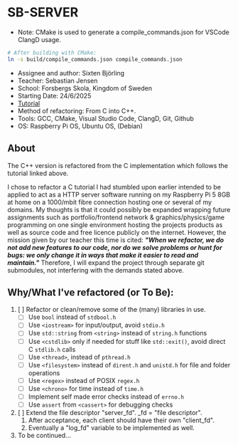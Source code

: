 # SB-SERVER

- Note: CMake is used to generate a compile_commands.json for VSCode ClangD usage. 

```bash
# After building with CMake:
ln -s build/compile_commands.json compile_commands.json
```

- Assignee and author: Sixten Björling
- Teacher: Sebastian Jensen
- School: Forsbergs Skola, Kingdom of Sweden
- Starting Date: 24/6/2025
- [Tutorial](https://dev.to/jeffreythecoder/how-i-built-a-simple-http-server-from-scratch-using-c-739)
- Method of refactoring: From C into C++.
- Tools: GCC, CMake, Visual Studio Code, ClangD, Git, Github
- OS: Raspberry Pi OS, Ubuntu OS, (Debian)

## About 

The C++ version is refactored from the C implementation which follows the tutorial linked above.

I chose to refactor a C tutorial I had stumbled upon earlier intended to be applied to act as a HTTP server software running on my Raspberry Pi 5 8GB at home on a 1000/mbit fibre connection hosting one or several of my domains. My thoughts is that it could possibly be expanded wrapping future assignments such as portfolio/frontend network & graphics/physics/game programming on one single environment hosting the projects products as well as source code and free licence publicly on the internet. However, the mission given by our teacher this time is cited: ___"When we refactor, we do not add new features to our code, nor do we solve problems or hunt for bugs: we only change it in ways that make it easier to read and maintain."___ Therefore, I will expand the project through separate git submodules, not interfering with the demands stated above.

## Why/What I've refactored (or To Be):

1. [ ] Refactor or clean/remove some of the (many) libraries in use.
    - [ ] Use `bool` instead of `stdbool.h`
    - [ ] Use `<iostream>` for input/output, avoid `stdio.h`
    - [ ] Use `std::string` from `<string>` instead of `string.h` functions
    - [ ] Use `<cstdlib>` only if needed for stuff like `std::exit()`, avoid direct C `stdlib.h` calls
    - [ ] Use `<thread>`, instead of `pthread.h`
    - [ ] Use `<filesystem>` instead of `dirent.h` and `unistd.h` for file and folder operations
    - [ ] Use `<regex>` instead of POSIX `regex.h`
    - [ ] Use `<chrono>` for time instead of `time.h`
    - [ ] Implement self made error checks instead of `errno.h`
    - [ ] Use `assert` from `<cassert>` for debugging checks
2. [ ] Extend the file descriptor "server_fd". _fd = "file descriptor".
    1. After acceptance, each client should have their own "client_fd".
    2. Eventually a "log_fd" variable to be implemented as well.
3. To be continued...

